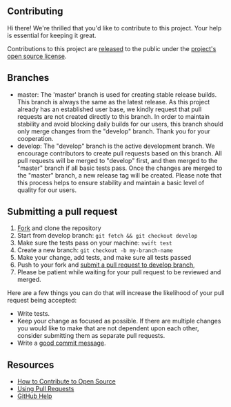## Contributing

[fork]: https://github.com/lynixliu/SwiftAvroCore

Hi there! We're thrilled that you'd like to contribute to this project. Your help is essential for keeping it great.

Contributions to this project are [released](https://help.github.com/articles/github-terms-of-service/#6-contributions-under-repository-license) to the public under the [project's open source license](LICENSE).

## Branches

* master: The 'master' branch is used for creating stable release builds. This branch is always the same as the latest release. As this project already has an established user base, we kindly request that pull requests are not created directly to this branch. In order to maintain stability and avoid blocking daily builds for our users, this branch should only merge changes from the "develop" branch. Thank you for your cooperation. 
* develop: The "develop" branch is the active development branch. We encourage contributors to create pull requests based on this branch. All pull requests will be merged to "develop" first, and then merged to the "master" branch if all basic tests pass. Once the changes are merged to the "master" branch, a new release tag will be created. Please note that this process helps to ensure stability and maintain a basic level of quality for our users. 

## Submitting a pull request

1. [Fork][fork] and clone the repository
2. Start from develop branch: `git fetch && git checkout develop`
3. Make sure the tests pass on your machine: `swift test`
4. Create a new branch: `git checkout -b my-branch-name`
5. Make your change, add tests, and make sure all tests passed
6. Push to your fork and [submit a pull request to develop branch](https://docs.github.com/en/desktop/contributing-and-collaborating-using-github-desktop/working-with-your-remote-repository-on-github-or-github-enterprise/creating-an-issue-or-pull-request), 
7. Please be patient while waiting for your pull request to be reviewed and merged.

Here are a few things you can do that will increase the likelihood of your pull request being accepted:

- Write tests.
- Keep your change as focused as possible. If there are multiple changes you would like to make that are not dependent upon each other, consider submitting them as separate pull requests.
- Write a [good commit message](http://tbaggery.com/2008/04/19/a-note-about-git-commit-messages.html).

## Resources

- [How to Contribute to Open Source](https://opensource.guide/how-to-contribute/)
- [Using Pull Requests](https://help.github.com/articles/about-pull-requests/)
- [GitHub Help](https://help.github.com)

